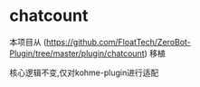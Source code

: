 # chatcount

本项目从 (https://github.com/FloatTech/ZeroBot-Plugin/tree/master/plugin/chatcount) 移植

核心逻辑不变,仅对kohme-plugin进行适配